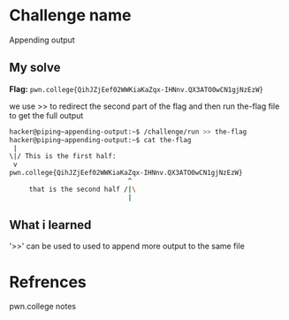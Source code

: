 # Challenge name
Appending output

## My solve
**Flag:** `pwn.college{QihJZjEef02WWKiaKaZqx-IHNnv.QX3ATO0wCN1gjNzEzW}`

we use >> to redirect the second part of the flag and then run the-flag file to get the full output

```bash
hacker@piping~appending-output:~$ /challenge/run >> the-flag
hacker@piping~appending-output:~$ cat the-flag
 |
\|/ This is the first half:
 v
pwn.college{QihJZjEef02WWKiaKaZqx-IHNnv.QX3ATO0wCN1gjNzEzW}
                              ^
     that is the second half /|\
                              |
```

## What i learned
'>>' can be used to used to append more output to the same file

# Refrences
pwn.college notes